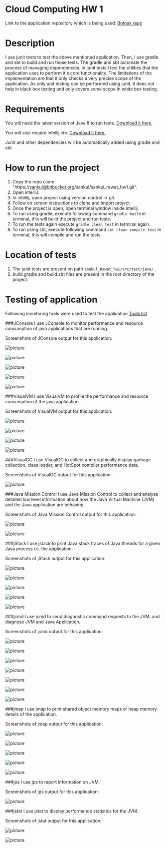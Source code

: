 Cloud Computing HW 1
======

Link to the application repository which is being used:
[Botnak repo](https://github.com/Gocnak/Botnak)

# Description
I use junit tests to test the above mentioned application. 
Then, I use gradle and sbt to build and run those tests. 
The gradle and sbt automate the process of managing dependencies. 
In junit tests I test the utilities that the application uses to perform it's core functionality. 
The limitations of the implementation are that it only checks a very precise scope of the application. 
As only unit testing can be performed using junit, it does not help in black box testing and only covers some scope in white box testing.    

# Requirements
You will need the latest version of Java 8 to run tests. [Download it here.](http://www.oracle.com/technetwork/java/javase/downloads/jre8-downloads-2133155.html)

You will also require intellij ide. [Download it here.](https://www.jetbrains.com/idea/download/#section=windows)

Junit and other dependencies will be automatically added using gradle and sbt.

# How to run the project
1. Copy the repo clone "https://sankul@bitbucket.org/sankul/sankul_rawat_hw1.git".
2. Open intelliJ.
3. In intellij, open project using version control -> git.
4. Follow on screen instructions to clone and import project.
5. Once the project is open, open terminal window inside intellij.
6. To run using gradle, execute following command `gradle build` in terminal, this will build the project and run tests.
7. To run the tests again execute `gradle clean test` in terminal again.
8. To run using sbt, execute following command `sbt clean compile test` in terminal, this will compile and run the tests.    

# Location of tests
1. The junit tests are present on path `sankul_Rawat_hw1/src/test/java/` .
2. build.gradle and build.sbt files are present in the root directory of the project.

# Testing of application
Following monitoring tools were used to test the application [Tools list](https://docs.oracle.com/javase/8/docs/technotes/guides/troubleshoot/tooldescr025.html) 

###JConsole
I use JConsole to monitor performance and resource consumption of java applications that are running.

Screenshots of JConsole output for this application:

![picture](screenshots/jconsole1.png)

![picture](screenshots/jconsole2.png)

![picture](screenshots/jconsole3.png)

![picture](screenshots/jconsole4.png)

![picture](screenshots/jconsole5.png)

###VisualVM
I use VisualVM to profile the performance and resource consumption of the java application.

Screenshots of VisualVM output for this application:

![picture](screenshots/VisualVM1.png)

![picture](screenshots/VisualVM2.png)

![picture](screenshots/VisualVM3.png)

![picture](screenshots/VisualVM4.png)

###VisualGC
I use VisualGC to collect and graphically display garbage collection, class loader, and HotSpot compiler performance data.

Screenshots of VisualGC output for this application:

![picture](screenshots/VisualGC1.png)

###Java Mission Control
I use Java Mission Control to collect and analyse detailed low level information about how the Java Virtual Machine (JVM) and the Java application are behaving.

Screenshots of Java Mission Control output for this application:

![picture](screenshots/JavaMissionControl1.png)

![picture](screenshots/JavaMissionControl2.png)

###jStack
I use jstack to print Java stack traces of Java threads for a given Java process i.e. the application.

Screenshots of jStack output for this application:

![picture](screenshots/jstack1.png)

![picture](screenshots/jstack2.png)

![picture](screenshots/jstack3.png)

![picture](screenshots/jstack4.png)

![picture](screenshots/jstack5.png)

###jcmd
I use jcmd to send diagnostic command requests to the JVM, and diagnose JVM and Java Application.

Screenshots of jcmd output for this application:

![picture](screenshots/jcmd1.png)

![picture](screenshots/jcmd2.png)

![picture](screenshots/jcmd3.png)

![picture](screenshots/jcmd4.png)

![picture](screenshots/jcmd5.png)

![picture](screenshots/jcmd6.png)

![picture](screenshots/jcmd7.png)

###jmap
I use jmap to print shared object memory maps or heap memory details of the application.

Screenshots of jmap output for this application:

![picture](screenshots/jmap1.png)

![picture](screenshots/jmap2.png)

![picture](screenshots/jmap3.png)

![picture](screenshots/jmap4.png)

![picture](screenshots/jmap5.png)

###jps
I use jps to report information on JVM.

Screenshots of jps output for this application:

![picture](screenshots/jps1.png)

###jstat
I use jstat to display performance statistics for the JVM.

Screenshots of jstat output for this application:

![picture](screenshots/jstat1.png)

![picture](screenshots/jstat2.png)

